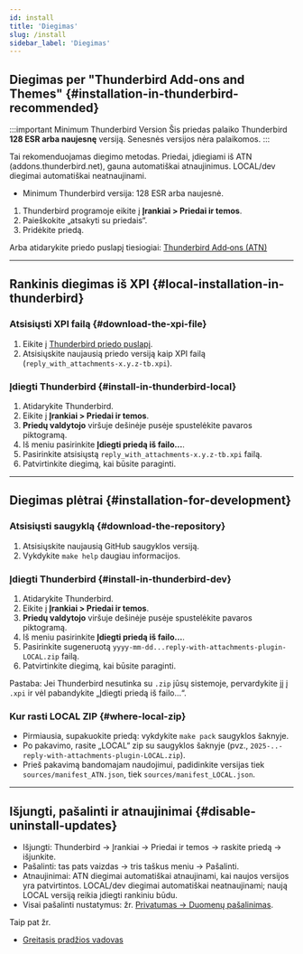 ```yaml
---
id: install
title: 'Diegimas'
slug: /install
sidebar_label: 'Diegimas'
---
```


## Diegimas per "Thunderbird Add-ons and Themes" {#installation-in-thunderbird-recommended}

:::important Minimum Thunderbird Version
Šis priedas palaiko Thunderbird **128 ESR arba naujesnę** versiją. Senesnės versijos nėra palaikomos.
:::

Tai rekomenduojamas diegimo metodas. Priedai, įdiegiami iš ATN (addons.thunderbird.net), gauna automatiškai atnaujinimus. LOCAL/dev diegimai automatiškai neatnaujinami.

- Minimum Thunderbird versija: 128 ESR arba naujesnė.

1. Thunderbird programoje eikite į **Įrankiai > Priedai ir temos**.
2. Paieškokite „atsakyti su priedais“.
3. Pridėkite priedą.

Arba atidarykite priedo puslapį tiesiogiai: [Thunderbird Add‑ons (ATN)](https://addons.thunderbird.net/thunderbird/addon/reply-with-attachments)

---

## Rankinis diegimas iš XPI {#local-installation-in-thunderbird}

### Atsisiųsti XPI failą {#download-the-xpi-file}

1. Eikite į [Thunderbird priedo puslapį](https://addons.thunderbird.net/thunderbird/addon/reply-with-attachments).
2. Atsisiųskite naujausią priedo versiją kaip XPI failą (`reply_with_attachments-x.y.z-tb.xpi`).

### Įdiegti Thunderbird {#install-in-thunderbird-local}

1. Atidarykite Thunderbird.
2. Eikite į **Įrankiai > Priedai ir temos**.
3. **Priedų valdytojo** viršuje dešinėje pusėje spustelėkite pavaros piktogramą.
4. Iš meniu pasirinkite **Įdiegti priedą iš failo…**.
5. Pasirinkite atsisiųstą `reply_with_attachments-x.y.z-tb.xpi` failą.
6. Patvirtinkite diegimą, kai būsite paraginti.

---

## Diegimas plėtrai {#installation-for-development}

### Atsisiųsti saugyklą {#download-the-repository}

1. Atsisiųskite naujausią GitHub saugyklos versiją.
2. Vykdykite `make help` daugiau informacijos.

### Įdiegti Thunderbird {#install-in-thunderbird-dev}

1. Atidarykite Thunderbird.
2. Eikite į **Įrankiai > Priedai ir temos**.
3. **Priedų valdytojo** viršuje dešinėje pusėje spustelėkite pavaros piktogramą.
4. Iš meniu pasirinkite **Įdiegti priedą iš failo…**.
5. Pasirinkite sugeneruotą `yyyy-mm-dd...reply-with-attachments-plugin-LOCAL.zip` failą.
6. Patvirtinkite diegimą, kai būsite paraginti.

Pastaba: Jei Thunderbird nesutinka su `.zip` jūsų sistemoje, pervardykite jį į `.xpi` ir vėl pabandykite „Įdiegti priedą iš failo…“.

### Kur rasti LOCAL ZIP {#where-local-zip}

- Pirmiausia, supakuokite priedą: vykdykite `make pack` saugyklos šaknyje.
- Po pakavimo, rasite „LOCAL“ zip su saugyklos šaknyje (pvz., `2025-..-reply-with-attachments-plugin-LOCAL.zip`).
- Prieš pakavimą bandomajam naudojimui, padidinkite versijas tiek `sources/manifest_ATN.json`, tiek `sources/manifest_LOCAL.json`.

---

## Išjungti, pašalinti ir atnaujinimai {#disable-uninstall-updates}

- Išjungti: Thunderbird → Įrankiai → Priedai ir temos → raskite priedą → išjunkite.
- Pašalinti: tas pats vaizdas → tris taškus meniu → Pašalinti.
- Atnaujinimai: ATN diegimai automatiškai atnaujinami, kai naujos versijos yra patvirtintos. LOCAL/dev diegimai automatiškai neatnaujinami; naują LOCAL versiją reikia įdiegti rankiniu būdu.
- Visai pašalinti nustatymus: žr. [Privatumas → Duomenų pašalinimas](privacy#data-removal).

Taip pat žr.

- [Greitasis pradžios vadovas](quickstart)
